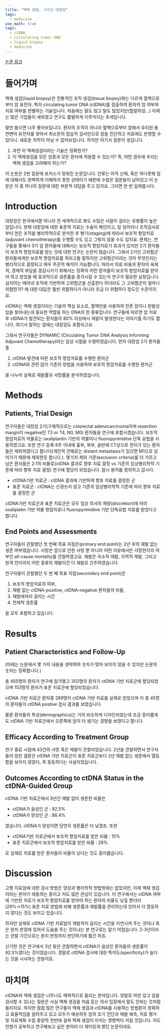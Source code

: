 ```yaml
---
title: "액체 생검, 그리고 대장암"
tags:
  - medicine
use_math: true
tags:
  - ctDNA
  - circulating tumor DNA
  - liquid biopsy
  - medicine
---
```


[논문 링크](https://www.nejm.org/doi/full/10.1056/NEJMe2204625)

# 들어가며

액체 생검(liquid biopsy)은 전통적인 조직 생검(tissue biopsy)와는 다르게 혈액으로부터 암 유전자, 특히 circulating tumor DNA (ctDNA)를 검출하여 환자의 암 여부와 치료 여부를 판별하는 기술입니다. 처음에는 말도 많고 탈도 많았지만(할말하않…) 이제는 많은 기업들이 세워졌고 연구도 활발하게 이루어지는 추세입니다.

말만 들으면 너무 좋아보입니다. 환자의 조직이 아니라 혈액으로부터 암에서 유리된 돌연변이 유전자를 찾아서 최소한의 침습적 검사만으로 암을 진단하고 치료에도 반영할 수 있다니. 새로운 의학이 아닐 수 없어보입니다. 하지만 여기서 질문이 생깁니다.

1. 과연 이 액체생검이라는 기술은 정확한가?
2. 이 액체생검을 모든 암종과 모든 환자에 적용할 수 있는가? 즉, 어떤 경우에 우리는 액체 생검을 고려해야 하는가?

이 논문은 2번 질문에 포커스가 맞춰진 논문입니다. 인류는 아직 신체, 혹은 하다못해 암에 대해서도 완벽하게 이해하지 못한 상태이기 때문에 수많은 질문들이 남아있고 이 논문은 이 중 하나의 질문에 대한 부분적 대답을 주고 있지요. 그러면 한 번 살펴봅시다.

# Introduction

대장암은 한국에서뿐 아니라 전 세계적으로 봐도 수많은 사람이 걸리는 유병률이 높은 암입니다. 현재 대장암에 대한 표준적 치료는 수술이 메인이고, 암 덩어리나 조직검사로부터 얻은 조직을 병리학적으로 분석한 후 병기(staging)에 따라서 보조적 항암치료(adjuvant chemotherapy)를 수행할 수도 있고 그렇지 않을 수도 있지요. 문제는, 연구들을 통해서 3기 암 환자들에 대해서는 보조적 항암치료가 효과가 있지만 2기 환자들이 보조적 항암치료를 받는 것에 대한 연구는 논란이 많습니다. 그래서 2기인 고위험군 환자들에게만 보조적 항암치료를 하라고들 말하지만 고위험군이라는 것이 무엇인지는 병리적으로 결정되고 매우 주관적 해석이 가능합니다. 따라서 의료 비용과 환자의 육체적, 경제적 부담을 경감시키기 위해서는 정확히 어떤 환자들이 보조적 항암치료를 받아야 하고 받았을 때 효과적으로 생존률을 증가시킬 수 있는지 연구가 필요한 실정입니다. 심지어는 떼어낸 조직에 기반하여 고위험군을 산출한다 하더라도 그 고위험군이 얼마나 위험한가? 에 대한 대답은 훨씬 위험하다가 아니라 조금 더 위험하다 정도인 수준이지요.

ctDNA는 액체 생검이라는 기술의 핵심 요소로, 혈액만을 사용하여 잔존 암이나 원발성 암을 찾아내는데 중요한 역할을 하는 DNA의 한 종류입니다. 연구들에 따르면 암 치료 후 ctDNA가 발견되는 환자들의 80% 이상에서 재발이 발생한다는 이야기를 하기도 합니다. 여기서 말하는 암에는 대장암도 포함되고요. 

그래서 연구자들은 DYNAMIC (Circulating Tumor DNA Analysis Informing Adjuvant Chemotherapy)라는 임상 시험을 수행하였습니다. 먼저 대장암 2기 환자들 중 

1. ctDNA 발견에 따른 보조적 항암치료를 수행한 환자군
2. ctDNA와 관련 없이 기존의 방법을 사용하여 보조적 항암치료를 수행한 환자군

을 나누어 실제로 재발률과 사망률을 분석하였습니다.

# Methods

## Patients, Trial Design

연구자들은 대장암 2기(구체적으로는 colorectal adenocarcinoma이며 resection margin이 negative인 T3 or T4, N0, M0) 환자들을 연구에 포함시켰습니다. 보조적 항암치료의 약물로는 oxaliplantin 기반의 약물이나 fluoropyrimidine 단독 요법을 사용하였고요. 또한 연구 등록 8주 이내에 흉부, 복부, 골반에 CT상으로 전이가 있는 환자들은 제외하였다고 합니다(개인적 견해로는 distant metastasis가 있으면 M1으로 넘어가기 때문에 제외한듯 합니다.). 몇가지 제외 기준(exclusion criteria)를 더 거르고 남은 환자들은 2:1의 비율로(ctDNA 결과로 향후 치료 결정 vs 기존의 임상병리학적 기준에 따라 향후 치료 결정) 연구에 할당이 되었습니다. 잠시 용어를 정의하고 갑시다.

- ctDNA기반 치료군 : ctDNA 결과에 기반하여 향후 치료를 결정한 군
- 표준 치료군 : ctDNA는 신경쓰지 않고 기존의 임상병리학적 기준에 따라 향후 치료를 결정한 군

ctDNA기반 치료군과 표준 치료군은 모두 임상 의사의 재량(discretion)에 따라 oxaliplatin 기반 약물 항암치료나 fluoropyrimidine 기반 단독요법 치료를 받았다고 합니다.

## End Points and Assessments

연구자들이 관찰했던 첫 번째 목표 지점은(primary end point)는 2년 후의 재발 없는 생존 여부였습니다. 사망은 암으로 인한 사망 뿐 아니라 어떤 이유에서든 사망한지의 여부인 all-cause mortality를 관찰하였고요. 재발은 국소적 재발, 지역적 재발, 그리고 원격 전이까지 어떤 종류의 재발이건 다 재발로 간주하였습니다.

연구자들이 관찰했던 두 번 째 목표 지점(secondary end point)은 

1. 보조적 항암치료의 여부, 
2. 재발 없는 ctDNA-positive, ctDNA-negative 환자들의 비율,
3. 재발에까지 걸리는 시간
4. 전체적 생존률

을 모두 포함하고 있습니다.

# Results

## Patient Characteristics and Follow-Up

(아래는 논문에서 몇 가지 내용을 생략하여 숫자가 맞아 보이지 않을 수 있지만 논문의 숫자는 정확합니다.)

총 455명의 환자가 연구에 참가했고 302명의 환자가 ctDNA 기반 치료군에 할당되었으며 153명의 환자가 표준 치료군에 할당되었습니다.

ctDNA 기반 치료군 환자중 289명이 ctDNA 기반 치료를 실제로 받았으며 이 중 45명의 환자들이 ctDNA postive 검사 결과를 보였습니다.

물론 환자들의 특성(demographics)는 거의 비슷하게 디자인되었는데 조금 흥미롭게도 ctDNA 기반 치료군에서 오른쪽에 암이 더 생기는 경향을 보였다고 합니다.

## Efficacy According to Treatment Group

연구 종료 시점에 43건의 사망 혹은 재발이 관찰되었습니다. 2년을 관찰하면서 연구자들이 얻은 결론은 ctDNA 기반 치료군이 표준 치료군보다 2년 재발 없는 생존에서 열등함을 보이지 않았다, 즉 동등하다는 사실이었습니다. 

## Outcomes According to ctDNA Status in the ctDNA-Guided Group

ctDNA 기반 치료군에서 3년간 재발 없이 생존한 비율은 

- ctDNA가 음성인 군 : 92.5%
- ctDNA가 양성인 군 : 86.4%

였습니다. ctDNA가 양성이면 당연히 생존률은 더 낮겠죠. 또한

- ctDNA기반 치료군에서 보조적 항암치료를 받은 비율 : 15%
- 표준 치료군에서 보조적 항암치료를 받은 비율 : 28%

로 실제로 치료를 받은 환자들의 비율이 낮다는 것도 흥미롭습니다.

# Discussion

고형 치료암에 대한 검사 방법은 영상과 병리학적 방법밖에는 없었지만, 이제 액체 생검이라는 분야가 태동하는 중이고 저도 많은 관심이 있습니다. 이 연구에서는 ctDNA 여부에 기반한 치료가 보조적 항암치료를 받아야 하는 환자의 비율도 낮출 뿐더러(28%→15%) 표준 치료 방법에 비해 생존률과 재발률을 관리하는데 있어서 더 열등하지 않다는 것도 보이고 있습니다.

하지만 실제로 ctDNA 기반 치료법이 재발까지 걸리는 시간을 지연시켜 주는 것이냐 혹은 완치 판정에 있어서 도움을 주는 것이냐는 본 연구로는 알기 어렵습니다. 2-3년이라는 관찰 기간으로는 완치 판정까지 판단하기에 짧긴 하죠.

신기한 것은 연구에서 3년 동안 관찰하면서 ctDNA가 음성인 환자들의 생존률이 92.5%였다는 것이었습니다. 정말로 ctDNA 검사에 대한 특이도(specificity)가 높다는 것을 시사하는 관찰이죠.

# 마치며

ctDNA와 액체 생검은 너무나도 매력적으로 들리는 분야입니다. 정말로 피만 갖고 암을 검사할 수 있냐는 질문은 사실 액체 생검을 처음 듣는 의사 입장에서 말도 안되는 것처럼 들리지요. 하지만 점점 많은 연구들이 액체 생검과 ctDNA를 사용하는 방법론이 정확하고 효율적임을 알려주고 있고 모두가 예상하듯 암의 조기 진단과 재발 예측, 치료 평가 및 치료계획 수립 종양학 전반에 걸쳐 액체 생검이 미치는 영향력이 커질 것입니다. 저도 언젠가 공부하고 연구해보고 싶은 분야라 더 재미있게 봤던 논문이네요.
